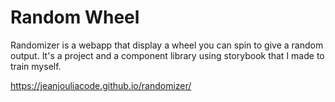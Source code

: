 # Random Wheel 

Randomizer is a webapp  that display a wheel you can spin to give a random output.
It's a project and a component library using storybook that I made to train myself.


https://jeanjouliacode.github.io/randomizer/

